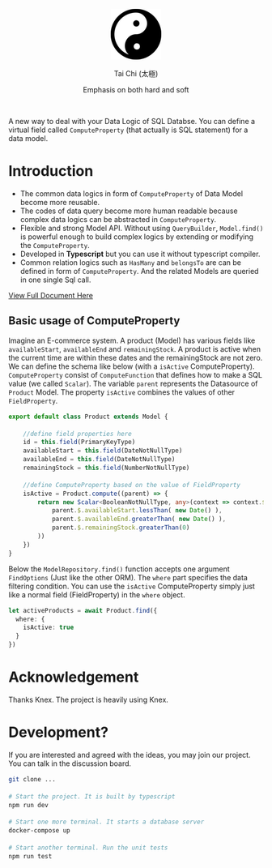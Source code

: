 
<p align="center">
  <img src="miscs/images/logo100x100.jpg" alt="taichi"/>
</p>
<p align="center">Tai Chi (太極)</p>
<p align="center">Emphasis on both hard and soft</p>
<br/>

A new way to deal with your Data Logic of SQL Databse. You can define a virtual field called `ComputeProperty` (that actually is SQL statement) for a data model.

# Introduction

- The common data logics in form of `ComputeProperty` of Data Model become more reusable.
- The codes of data query become more human readable because complex data logics can be abstracted in `ComputeProperty`.
- Flexible and strong Model API. Without using `QueryBuilder`, `Model.find()` is powerful enough to build complex logics by extending or modifying the `ComputeProperty`.
- Developed in **Typescript** but you can use it without typescript compiler.
- Common relation logics such as `HasMany` and `belongsTo` are can be defined in form of `ComputeProperty`. And the related Models are queried in one single Sql call.


[View Full Document Here](https://thfai2000.github.io/taichi-orm)


## Basic usage of ComputeProperty

Imagine an E-commerce system. A product (Model) has various fields like `availableStart`, `availableEnd` and `remainingStock`.
A product is active when the current time are within these dates and the remainingStock are not zero.
We can define the schema like below (with a `isActive` ComputeProperty).
`ComputeProperty` consist of `ComputeFunction` that defines how to make a SQL value (we called `Scalar`).
The variable `parent` represents the Datasource of `Product` Model. 
The property `isActive` combines the values of other `FieldProperty`.

```ts
export default class Product extends Model {

    //define field properties here
    id = this.field(PrimaryKeyType)
    availableStart = this.field(DateNotNullType)
    availableEnd = this.field(DateNotNullType)
    remainingStock = this.field(NumberNotNullType)

    //define ComputeProperty based on the value of FieldProperty
    isActive = Product.compute((parent) => {
        return new Scalar<BooleanNotNullType, any>(context => context.$.And(
            parent.$.availableStart.lessThan( new Date() ),
            parent.$.availableEnd.greaterThan( new Date() ),
            parent.$.remainingStock.greaterThan(0)
        ))
    })
}
```

Below the `ModelRepository.find()` function accepts one argument `FindOptions` (Just like the other ORM). 
The `where` part specifies the data filtering condition.
You can use the `isActive` ComputeProperty simply just like a normal field (FieldProperty) in the `where` object.
```ts
let activeProducts = await Product.find({
  where: {
    isActive: true
  }
})
```

# Acknowledgement
Thanks Knex. The project is heavily using Knex.

# Development?

If you are interested and agreed with the ideas, you may join our project. You can talk in the discussion board.

```bash
git clone ...

# Start the project. It is built by typescript
npm run dev

# Start one more terminal. It starts a database server
docker-compose up

# Start another terminal. Run the unit tests
npm run test

```